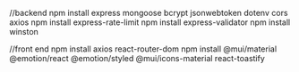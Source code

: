 //backend
npm install express mongoose bcrypt jsonwebtoken dotenv cors axios
npm install express-rate-limit
npm install express-validator 
npm install winston

//front end
npm install axios react-router-dom
npm install @mui/material @emotion/react @emotion/styled @mui/icons-material react-toastify